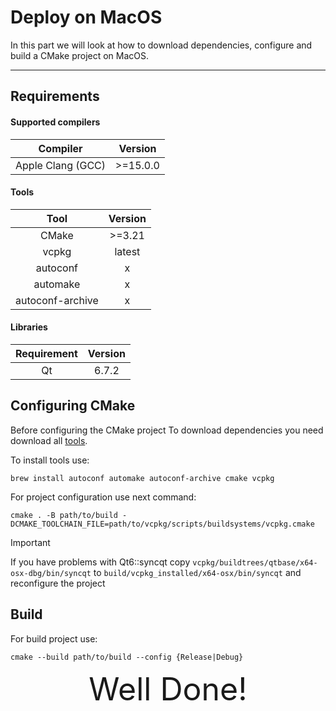 # Deploy on MacOS

In this part we will look at how to download dependencies, configure and build a CMake project on MacOS.

---

## Requirements

#### Supported compilers

|     Compiler      |  Version  |
|:-----------------:|:---------:|
| Apple Clang (GCC) | \>=15.0.0 |

#### Tools

|       Tool       | Version |
|:----------------:|:-------:|
|      CMake       | \>=3.21 |
|      vcpkg       | latest  |
|     autoconf     |    x    |
|     automake     |    x    |
| autoconf-archive |    x    |

#### Libraries

| Requirement | Version |
|:-----------:|:-------:|
|     Qt      |  6.7.2  |

## Configuring CMake

Before configuring the CMake project
To download dependencies you need
download all [tools](#tools).

To install tools use:

```shell
brew install autoconf automake autoconf-archive cmake vcpkg
```

For project configuration use
next command:

```shell
cmake . -B path/to/build -DCMAKE_TOOLCHAIN_FILE=path/to/vcpkg/scripts/buildsystems/vcpkg.cmake
```

> [!IMPORTANT]
> If you have problems with Qt6::syncqt
> copy `vcpkg/buildtrees/qtbase/x64-osx-dbg/bin/syncqt`
> to `build/vcpkg_installed/x64-osx/bin/syncqt`
> and reconfigure the project

## Build

For build project use:

```shell
cmake --build path/to/build --config {Release|Debug}
```

<header align="center" style="font-size: 50px;">Well Done!</header>